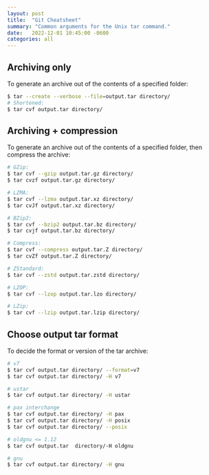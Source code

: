 ```yaml
---
layout: post
title:  "Git Cheatsheet"
summary: "Common arguments for the Unix tar command."
date:   2022-12-01 10:45:00 -0600
categories: all
---
```


## Archiving only

To generate an archive out of the contents of a specified folder:

```bash
$ tar --create --verbose --file=output.tar directory/
# Shortened:
$ tar cvf output.tar directory/
```

## Archiving + compression

To generate an archive out of the contents of a specified folder, then compress the archive:

```bash
# GZip:
$ tar cvf --gzip output.tar.gz directory/
$ tar cvzf output.tar.gz directory/

# LZMA:
$ tar cvf --lzma output.tar.xz directory/
$ tar cvJf output.tar.xz directory/

# BZip2:
$ tar cvf --bzip2 output.tar.bz directory/
$ tar cvjf output.tar.bz directory/

# Compress:
$ tar cvf --compress output.tar.Z directory/
$ tar cvZf output.tar.Z directory/

# ZStandard:
$ tar cvf --zstd output.tar.zstd directory/

# LZOP:
$ tar cvf --lzop output.tar.lzo directory/

# LZip:
$ tar cvf --lzip output.tar.lzip directory/
```

## Choose output tar format

To decide the format or version of the tar archive:

```bash
# v7
$ tar cvf output.tar directory/ --format=v7
$ tar cvf output.tar directory/ -H v7

# ustar
$ tar cvf output.tar directory/ -H ustar

# pax interchange
$ tar cvf output.tar directory/ -H pax
$ tar cvf output.tar directory/ -H posix
$ tar cvf output.tar directory/ --posix

# oldgnu <= 1.12
$ tar cvf output.tar  directory/-H oldgnu

# gnu
$ tar cvf output.tar directory/ -H gnu
```
